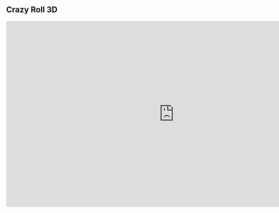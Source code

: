 ## Crazy Roll 3D
<iframe src="https://www.crazygames.com/embed/crazy-roll-3d" style="width: 900px; height: 500px;" frameborder="0" allow="gamepad *;"></iframe>